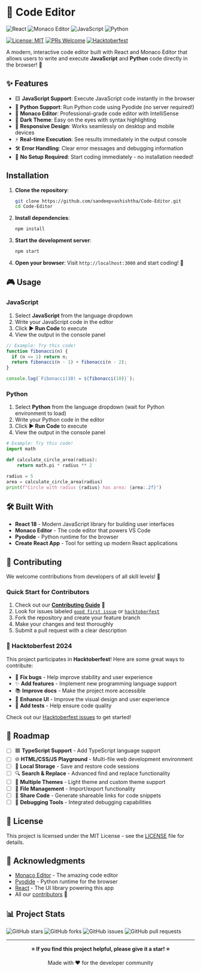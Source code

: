 # 🚀 Code Editor

![React](https://img.shields.io/badge/React-18.3.1-61DAFB?style=for-the-badge&logo=react&logoColor=white)
![Monaco Editor](https://img.shields.io/badge/Monaco_Editor-0.52.0-007ACC?style=for-the-badge&logo=visual-studio-code&logoColor=white)
![JavaScript](https://img.shields.io/badge/JavaScript-ES6+-F7DF1E?style=for-the-badge&logo=javascript&logoColor=black)
![Python](https://img.shields.io/badge/Python-Pyodide-3776AB?style=for-the-badge&logo=python&logoColor=white)

[![License: MIT](https://img.shields.io/badge/License-MIT-yellow.svg)](https://opensource.org/licenses/MIT)
[![PRs Welcome](https://img.shields.io/badge/PRs-welcome-brightgreen.svg)](CONTRIBUTING.md)
[![Hacktoberfest](https://img.shields.io/badge/Hacktoberfest-2025-ff6b35?style=flat&logo=github)](https://hacktoberfest.com)

A modern, interactive code editor built with React and Monaco Editor that allows users to write and execute **JavaScript** and **Python** code directly in the browser! 🎯

## ✨ Features

- 🟨 **JavaScript Support**: Execute JavaScript code instantly in the browser
- 🐍 **Python Support**: Run Python code using Pyodide (no server required!)
- 🎨 **Monaco Editor**: Professional-grade code editor with IntelliSense
- 🌙 **Dark Theme**: Easy on the eyes with syntax highlighting
- 📱 **Responsive Design**: Works seamlessly on desktop and mobile devices
- ⚡ **Real-time Execution**: See results immediately in the output console
- 🛠️ **Error Handling**: Clear error messages and debugging information
- 🚀 **No Setup Required**: Start coding immediately - no installation needed!

## Installation

1. **Clone the repository**:

   ```bash
   git clone https://github.com/sandeepvashishtha/Code-Editor.git
   cd Code-Editor
   ```

2. **Install dependencies**:

   ```bash
   npm install
   ```

3. **Start the development server**:

   ```bash
   npm start
   ```

4. **Open your browser**:
   Visit `http://localhost:3000` and start coding! 🎉

## 🎮 Usage

### JavaScript

1. Select **JavaScript** from the language dropdown
2. Write your JavaScript code in the editor
3. Click **▶️ Run Code** to execute
4. View the output in the console panel

```javascript
// Example: Try this code!
function fibonacci(n) {
  if (n <= 1) return n;
  return fibonacci(n - 1) + fibonacci(n - 2);
}

console.log(`Fibonacci(10) = ${fibonacci(10)}`);
```

### Python  

1. Select **Python** from the language dropdown (wait for Python environment to load)
2. Write your Python code in the editor
3. Click **▶️ Run Code** to execute
4. View the output in the console panel

```python
# Example: Try this code!
import math

def calculate_circle_area(radius):
    return math.pi * radius ** 2

radius = 5
area = calculate_circle_area(radius)
print(f"Circle with radius {radius} has area: {area:.2f}")
```

## 🛠️ Built With

- **React 18** - Modern JavaScript library for building user interfaces
- **Monaco Editor** - The code editor that powers VS Code
- **Pyodide** - Python runtime for the browser
- **Create React App** - Tool for setting up modern React applications

## 🤝 Contributing

We welcome contributions from developers of all skill levels! 🌟

### Quick Start for Contributors

1. Check out our [**Contributing Guide**](CONTRIBUTING.md) 📖
2. Look for issues labeled [`good first issue`](https://github.com/RhythmPahwa14/Code-Editor/labels/good%20first%20issue) or [`hacktoberfest`](https://github.com/RhythmPahwa14/Code-Editor/labels/hacktoberfest)  
3. Fork the repository and create your feature branch
4. Make your changes and test thoroughly
5. Submit a pull request with a clear description

### 🎃 Hacktoberfest 2024

This project participates in **Hacktoberfest**! Here are some great ways to contribute:

- 🐛 **Fix bugs** - Help improve stability and user experience
- ✨ **Add features** - Implement new programming language support
- 📚 **Improve docs** - Make the project more accessible
- 🎨 **Enhance UI** - Improve the visual design and user experience
- 🧪 **Add tests** - Help ensure code quality

Check out our [Hacktoberfest issues](https://github.com/RhythmPahwa14/Code-Editor/labels/hacktoberfest) to get started!

## 🚀 Roadmap

- [ ] 🟦 **TypeScript Support** - Add TypeScript language support
- [ ] 🌐 **HTML/CSS/JS Playground** - Multi-file web development environment  
- [ ] 💾 **Local Storage** - Save and restore code sessions
- [ ] 🔍 **Search & Replace** - Advanced find and replace functionality
- [ ] 🎨 **Multiple Themes** - Light theme and custom theme support
- [ ] 📁 **File Management** - Import/export functionality
- [ ] 🔗 **Share Code** - Generate shareable links for code snippets
- [ ] 🐛 **Debugging Tools** - Integrated debugging capabilities

## 📜 License

This project is licensed under the MIT License - see the [LICENSE](LICENSE) file for details.

## 🙏 Acknowledgments

- [Monaco Editor](https://microsoft.github.io/monaco-editor/) - The amazing code editor
- [Pyodide](https://pyodide.org/) - Python runtime for the browser
- [React](https://reactjs.org/) - The UI library powering this app
- All our [contributors](https://github.com/RhythmPahwa14/Code-Editor/graphs/contributors) 🌟

## 📊 Project Stats

![GitHub stars](https://img.shields.io/github/stars/RhythmPahwa14/Code-Editor?style=social)
![GitHub forks](https://img.shields.io/github/forks/RhythmPahwa14/Code-Editor?style=social)
![GitHub issues](https://img.shields.io/github/issues/RhythmPahwa14/Code-Editor)
![GitHub pull requests](https://img.shields.io/github/issues-pr/RhythmPahwa14/Code-Editor)

---

<!-- markdownlint-disable MD033 -->
<div align="center">

<!-- markdownlint-disable MD036 -->
**⭐ If you find this project helpful, please give it a star! ⭐**

Made with ❤️ for the developer community

</div>
